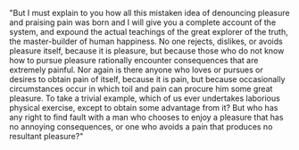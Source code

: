 "But I must explain to you how all this mistaken idea of denouncing pleasure and praising pain 
was born and I will give you a complete account of the system, and expound the actual teachings 
of the great explorer of the truth, the master-builder of human happiness. No one rejects, dislikes, 
or avoids pleasure itself, because it is pleasure, but because those who do not know how to pursue 
pleasure rationally encounter consequences that are extremely painful. Nor again is there anyone 
who loves or pursues or desires to obtain pain of itself, because it is pain, but because occasionally 
circumstances occur in which toil and pain can procure him some great pleasure. To take a trivial 
example, which of us ever undertakes laborious physical exercise, except to obtain some advantage 
from it? But who has any right to find fault with a man who chooses to enjoy a pleasure that 
has no annoying consequences, or one who avoids a pain that 
produces no resultant pleasure?"